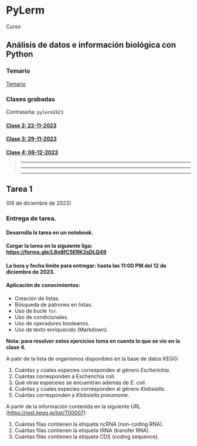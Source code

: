 # PyLerm
Curso

## Análisis de datos e información biológica con Python

### Temario

[Temario](https://github.com/eduardo1011/PyLerm/blob/main/UNIDAD%20DE%20ENSE%C3%91ANZA%20UEA%20Optativa.pdf)  

### Clases grabadas

Contraseña: `pylerm2023`

#### [Clase 2: 22-11-2023](https://1drv.ms/v/s!ArGs92xOZGDEkkf1DeY1avHQecz2?e=7okcKK)


#### [Clase 3: 29-11-2023](https://1drv.ms/v/s!ArGs92xOZGDEkkg2yE70cSIR4UTk?e=yIqxPI)


#### [Clase 4: 06-12-2023](https://1drv.ms/v/s!ArGs92xOZGDEkkmc0qeqEKrHupZ_?e=wGzzJG)




>---------------------
>---------------------
>---------------------

## Tarea 1  

(06 de diciembre de 2023)

### **Entrega de tarea.**
#### **Desarrolla la tarea en un notebook.**
#### **Cargar la tarea en la siguiente liga: https://forms.gle/L8n8fC5ERK2sDLQ49**
#### **La hora y fecha límite para entregar: hasta las 11:00 PM del 12 de diciembre de 2023.**

#### Aplicación de conocimientos:  
* Creación de listas.
* Búsqueda de patrones en listas.
* Uso de bucle `for`.
* Uso de condicionales.
* Uso de operadores booleanos.
* Uso de texto enriquecido (Markdown).

**Nota: para resolver estos ejercicios toma en cuenta lo que se vio en la clase 4.**

A patir de la lista de organismos disponibles en la base de datos KEGG:

1. Cuántas y cúales especies corresponden al género *Escherichia*.
2. Cuántas corresponden a Escherichia coli.
3. Qué otras especeies se encuentran además de *E. coli*.
4. Cuántas y cúales especies corresponden al género *Klebsiella*.
5. Cuántas corresponden a *Klebsiella pneumonie*.

A partir de la información contenida en la siguiente URL (https://rest.kegg.jp/list/T00007):

1. Cuántas filas contienen la etiqueta ncRNA (non-coding RNA).
2. Cuántas filas contienen la etiqueta tRNA (transfer RNA).
3. Cuántas filas contienen la etiqueta CDS (coding sequence).

